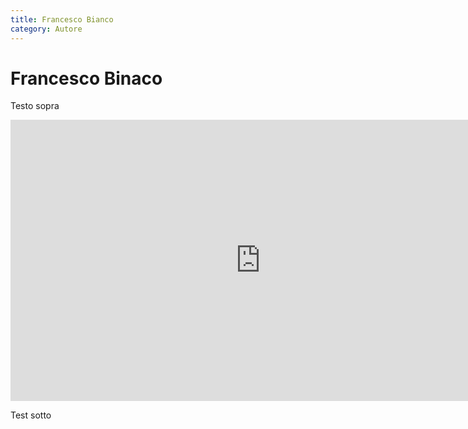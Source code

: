 ```yaml
---
title: Francesco Bianco
category: Autore
---
```


# Francesco Binaco

Testo sopra

<iframe width="800" height="450" src="https://www.youtube.com/embed/acJTg6ACdsY" title="YouTube video player" frameborder="0" allow="accelerometer; autoplay; clipboard-write; encrypted-media; gyroscope; picture-in-picture" allowfullscreen></iframe>

Test sotto
